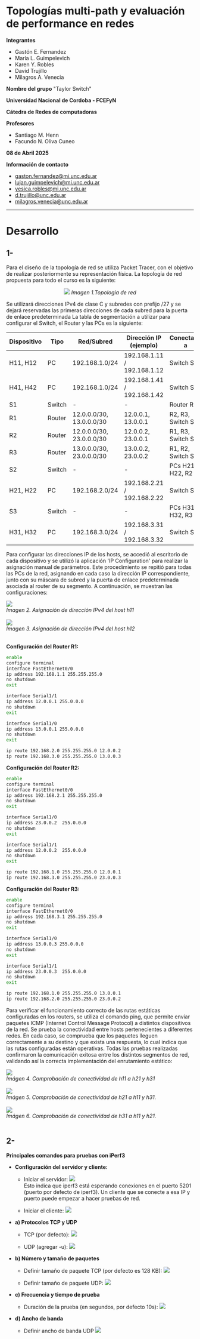 # Topologías multi-path y evaluación de performance en redes
**Integrantes**  
- Gastón E. Fernandez
- María L. Guimpelevich
- Karen Y. Robles
- David Trujillo
- Milagros A. Venecia

**Nombre del grupo**
 "Taylor Switch"

**Universidad Nacional de Cordoba - FCEFyN**  

**Cátedra de Redes de computadoras**

**Profesores**
- Santiago M. Henn
- Facundo N. Oliva Cuneo

 **08 de Abril 2025**  
 
**Información de contacto**
- gaston.fernandez@mi.unc.edu.ar
- lujan.guimpelevich@mi.unc.edu.ar
- yesica.robles@mi.unc.edu.ar
- d.trujillo@unc.edu.ar
- milagros.venecia@unc.edu.ar
---
# Desarrollo

## 1- 
Para el diseño de la topología de red se utiliza Packet Tracer, con el objetivo de realizar posteriormente su representación física. La topología de red propuesta para todo el curso es la siguiente:
<p align="center">
<img src="/Practico/Laboratorio2/Imagenes_tp2/1.jpg" >
 <span><i>Imagen 1.Topologia de red</i></span>
</p>
Se utilizará direcciones IPv4 de clase C y subredes con prefijo /27 y se dejará reservadas las primeras direcciones de cada subred para la puerta de enlace predeterminada
La tabla de segmentación a utilizar para configurar el Switch, el Router y las PCs es la siguiente:

| **Dispositivo** | **Tipo**     | **Red/Subred**   | **Dirección IP (ejemplo)**        | **Conectado a**         |
|-----------------|--------------|------------------|-----------------------------------|-------------------------|
| H11, H12        | PC           | 192.168.1.0/24   | 192.168.1.11 / 192.168.1.12       | Switch S1               |
| H41, H42        | PC           | 192.168.1.0/24   | 192.168.1.41 / 192.168.1.42       | Switch S1               |
| S1              | Switch       | -                | -                                 | Router R1               |
| R1              | Router       | 12.0.0.0/30, 13.0.0.0/30 | 12.0.0.1, 13.0.0.1     | R2, R3, Switch S1       |
| R2              | Router       | 12.0.0.0/30, 23.0.0.0/30 | 12.0.0.2, 23.0.0.1     | R1, R3, Switch S2       |
| R3              | Router       | 13.0.0.0/30, 23.0.0.0/30 | 13.0.0.2, 23.0.0.2     | R1, R2, Switch S3       |
| S2              | Switch       | -                | -                                 | PCs H21, H22, R2        |
| H21, H22        | PC           | 192.168.2.0/24   | 192.168.2.21 / 192.168.2.22       | Switch S2               |
| S3              | Switch       | -                | -                                 | PCs H31, H32, R3        |
| H31, H32        | PC           | 192.168.3.0/24   | 192.168.3.31 / 192.168.3.32       | Switch S3               |

Para configurar las direcciones IP de los hosts, se accedió al escritorio de cada dispositivo y se utilizó la aplicación 'IP Configuration' para realizar la asignación manual de parámetros. Este procedimiento se repitió para todas las PCs de la red, asignando en cada caso la dirección IP correspondiente, junto con su máscara de subred y la puerta de enlace predeterminada asociada al router de su segmento. A continuación, se muestran las configuraciones:
  <div >
    <img src="/Practico/Laboratorio2/Imagenes_tp2/2.jpg"><br>
    <span><i>Imagen 2. Asignación de dirección IPv4 del host h11</i></span><br><br>
  </div>
  <div >
    <img src="/Practico/Laboratorio2/Imagenes_tp2/3.jpg"><br>
    <span><i>Imagen 3. Asignación de dirección IPv4 del host h12</i></span><br><br>
  </div>
  
**Configuración del Router R1:**
```bash
enable
configure terminal
interface FastEthernet0/0
ip address 192.168.1.1 255.255.255.0
no shutdown
exit

interface Serial1/1
ip address 12.0.0.1 255.0.0.0
no shutdown
exit

interface Serial1/0
ip address 13.0.0.1 255.0.0.0
no shutdown
exit

ip route 192.168.2.0 255.255.255.0 12.0.0.2
ip route 192.168.3.0 255.255.255.0 13.0.0.3

```
**Configuración del Router R2:**

```bash
enable
configure terminal
interface FastEthernet0/0
ip address 192.168.2.1 255.255.255.0
no shutdown
exit

interface Serial1/0
ip address 23.0.0.2  255.0.0.0
no shutdown
exit

interface Serial1/1
ip address 12.0.0.2  255.0.0.0
no shutdown
exit

ip route 192.168.1.0 255.255.255.0 12.0.0.1
ip route 192.168.3.0 255.255.255.0 23.0.0.3

```
**Configuración del Router R3:**

```bash
enable
configure terminal
interface FastEthernet0/0
ip address 192.168.3.1 255.255.255.0
no shutdown
exit

interface Serial1/0
ip address 13.0.0.3 255.0.0.0
no shutdown
exit

interface Serial1/1
ip address 23.0.0.3  255.0.0.0
no shutdown
exit

ip route 192.168.1.0 255.255.255.0 13.0.0.1
ip route 192.168.2.0 255.255.255.0 23.0.0.2

```
Para verificar el funcionamiento correcto de las rutas estáticas configuradas en los routers, se utiliza el comando ping, que permite enviar paquetes ICMP (Internet Control Message Protocol) a distintos dispositivos de la red. Se prueba la conectividad entre hosts pertenecientes a diferentes redes. En cada caso, se comprueba que los paquetes lleguen correctamente a su destino y que exista una respuesta, lo cual indica que las rutas configuradas están operativas. Todas las pruebas realizadas confirmaron la comunicación exitosa entre los distintos segmentos de red, validando así la correcta implementación del enrutamiento estático:


<div>
   <div >
   <img src="/Practico/Laboratorio2/Imagenes_tp2/4.jpg" ><br>
   <span><i>Imágen 4. Comprobación de conectividad de h11 a h21 y h31</i></span><br><br>
   </div>
   <div>
   <img src="/Practico/Laboratorio2/Imagenes_tp2/5.jpg" ><br>
   <span><i>Imágen 5. Comprobación de conectividad de h21 a h11 y h31.</i></span><br><br>
   </div>
   <div>
   <img src="/Practico/Laboratorio2/Imagenes_tp2/6.jpg" ><br>
   <span><i>Imágen 6. Comprobación de conectividad de h31 a h11 y h21.</i></span><br><br>
   </div>
</div>

## 2-
**Principales comandos para pruebas con iPerf3**
- **Configuración del servidor y cliente:**
  - Iniciar el servidor:
  <img src="/Practico/Laboratorio2/Imagenes_tp2/14.jpeg" ><br>
Esto indica que iperf3 está esperando conexiones en el puerto 5201 (puerto por defecto de iperf3). Un cliente que se conecte a esa IP y puerto puede empezar a hacer pruebas de red.

  - Iniciar el cliente:
<img src="/Practico/Laboratorio2/Imagenes_tp2/7.png" ><br>

- **a) Protocolos TCP y UDP**
  - TCP (por defecto):
  <img src="/Practico/Laboratorio2/Imagenes_tp2/7.png" ><br>
  
  - UDP (agregar -u):
   <img src="/Practico/Laboratorio2/Imagenes_tp2/8.png" ><br>

- **b) Número y tamaño de paquetes**
   - Definir tamaño de paquete TCP (por defecto es 128 KB):
      <img src="/Practico/Laboratorio2/Imagenes_tp2/9.png" ><br>
      
   - Definir tamaño de paquete UDP:
      <img src="/Practico/Laboratorio2/Imagenes_tp2/10.png" ><br>

- **c) Frecuencia y tiempo de prueba**
   - Duración de la prueba (en segundos, por defecto 10s):
    <img src="/Practico/Laboratorio2/Imagenes_tp2/11.png" ><br>

- **d) Ancho de banda**
   - Definir ancho de banda UDP
    <img src="/Practico/Laboratorio2/Imagenes_tp2/12.png" ><br>
  



